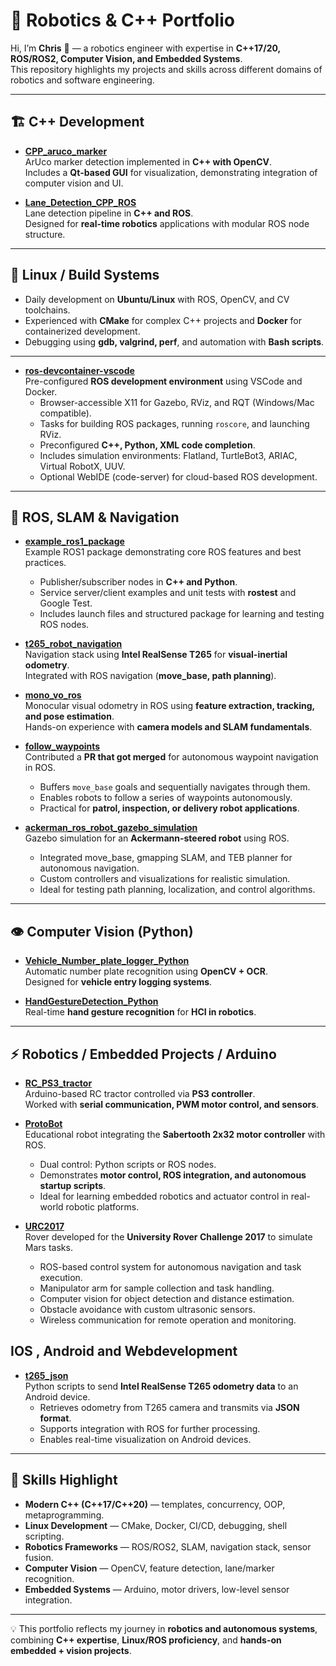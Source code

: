 # 🚀 Robotics & C++ Portfolio

Hi, I’m **Chris** 👋 — a robotics engineer with expertise in **C++17/20, ROS/ROS2, Computer Vision, and Embedded Systems**.  
This repository highlights my projects and skills across different domains of robotics and software engineering.  

---

## 🏗️ C++ Development

- **[CPP_aruco_marker](https://github.com/chrissunny94/CPP_aruco_marker)**  
  ArUco marker detection implemented in **C++ with OpenCV**.  
  Includes a **Qt-based GUI** for visualization, demonstrating integration of computer vision and UI.  

- **[Lane_Detection_CPP_ROS](https://github.com/chrissunny94/Lane_Detection_CPP_ROS)**  
  Lane detection pipeline in **C++ and ROS**.  
  Designed for **real-time robotics** applications with modular ROS node structure.  

---

## 🐧 Linux / Build Systems

- Daily development on **Ubuntu/Linux** with ROS, OpenCV, and CV toolchains.  
- Experienced with **CMake** for complex C++ projects and **Docker** for containerized development.  
- Debugging using **gdb, valgrind, perf**, and automation with **Bash scripts**.  

---

- **[ros-devcontainer-vscode](https://github.com/chrissunny94/ros-devcontainer-vscode)**  
  Pre-configured **ROS development environment** using VSCode and Docker.  
  - Browser-accessible X11 for Gazebo, RViz, and RQT (Windows/Mac compatible).  
  - Tasks for building ROS packages, running `roscore`, and launching RViz.  
  - Preconfigured **C++, Python, XML code completion**.  
  - Includes simulation environments: Flatland, TurtleBot3, ARIAC, Virtual RobotX, UUV.  
  - Optional WebIDE (code-server) for cloud-based ROS development.



---

## 🤖 ROS, SLAM & Navigation

- **[example_ros1_package](https://github.com/chrissunny94/example_ros1_package)**  
  Example ROS1 package demonstrating core ROS features and best practices.  
  - Publisher/subscriber nodes in **C++ and Python**.  
  - Service server/client examples and unit tests with **rostest** and Google Test.  
  - Includes launch files and structured package for learning and testing ROS nodes.

- **[t265_robot_navigation](https://github.com/chrissunny94/t265_robot_navigation)**  
  Navigation stack using **Intel RealSense T265** for **visual-inertial odometry**.  
  Integrated with ROS navigation (**move_base, path planning**).  

- **[mono_vo_ros](https://github.com/chrissunny94/mono_vo_ros)**  
  Monocular visual odometry in ROS using **feature extraction, tracking, and pose estimation**.  
  Hands-on experience with **camera models and SLAM fundamentals**.  

- **[follow_waypoints](https://github.com/chrissunny94/follow_waypoints)**  
  Contributed a **PR that got merged** for autonomous waypoint navigation in ROS.  
  - Buffers `move_base` goals and sequentially navigates through them.  
  - Enables robots to follow a series of waypoints autonomously.  
  - Practical for **patrol, inspection, or delivery robot applications**.

- **[ackerman_ros_robot_gazebo_simulation](https://github.com/chrissunny94/ackerman_ros_robot_gazebo_simulation)**  
  Gazebo simulation for an **Ackermann-steered robot** using ROS.  
  - Integrated move_base, gmapping SLAM, and TEB planner for autonomous navigation.  
  - Custom controllers and visualizations for realistic simulation.  
  - Ideal for testing path planning, localization, and control algorithms.

---

## 👁️ Computer Vision (Python)

- **[Vehicle_Number_plate_logger_Python](https://github.com/chrissunny94/Vehicle_Number_plate_logger_Python)**  
  Automatic number plate recognition using **OpenCV + OCR**.  
  Designed for **vehicle entry logging systems**.  

- **[HandGestureDetection_Python](https://github.com/chrissunny94/HandGestureDetection_Python)**  
  Real-time **hand gesture recognition** for **HCI in robotics**.  

---


## ⚡ Robotics / Embedded Projects / Arduino
- **[RC_PS3_tractor](https://github.com/chrissunny94/RC_PS3_tractor)**  
  Arduino-based RC tractor controlled via **PS3 controller**.  
  Worked with **serial communication, PWM motor control, and sensors**.  



- **[ProtoBot](https://github.com/chrissunny94/protobot)**  
  Educational robot integrating the **Sabertooth 2x32 motor controller** with ROS.  
  - Dual control: Python scripts or ROS nodes.  
  - Demonstrates **motor control, ROS integration, and autonomous startup scripts**.  
  - Ideal for learning embedded robotics and actuator control in real-world robotic platforms.

- **[URC2017](https://github.com/chrissunny94/URC2017)**  
  Rover developed for the **University Rover Challenge 2017** to simulate Mars tasks.  
  - ROS-based control system for autonomous navigation and task execution.  
  - Manipulator arm for sample collection and task handling.  
  - Computer vision for object detection and distance estimation.  
  - Obstacle avoidance with custom ultrasonic sensors.  
  - Wireless communication for remote operation and monitoring.


## IOS , Android and Webdevelopment 

- **[t265_json](https://github.com/chrissunny94/t265_json)**  
  Python scripts to send **Intel RealSense T265 odometry data** to an Android device.  
  - Retrieves odometry from T265 camera and transmits via **JSON format**.  
  - Supports integration with ROS for further processing.  
  - Enables real-time visualization on Android devices.



---

## 🔑 Skills Highlight

- **Modern C++ (C++17/C++20)** — templates, concurrency, OOP, metaprogramming.  
- **Linux Development** — CMake, Docker, CI/CD, debugging, shell scripting.  
- **Robotics Frameworks** — ROS/ROS2, SLAM, navigation stack, sensor fusion.  
- **Computer Vision** — OpenCV, feature detection, lane/marker recognition.  
- **Embedded Systems** — Arduino, motor drivers, low-level sensor integration.  

---

💡 This portfolio reflects my journey in **robotics and autonomous systems**, combining **C++ expertise**, **Linux/ROS proficiency**, and **hands-on embedded + vision projects**.  
